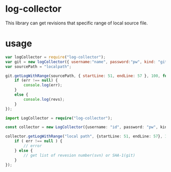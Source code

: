 # log-collector

This library can get revisions that specific range of local source file.

# usage

```javascript
var logCollector = require("log-collector");
var git = new logCollector({ username:"name", password:"pw", kind: "git"});
var sourcePath = "localpath";

git.getLogWithRange(sourcePath, { startLine: 51, endLine: 57 }, 100, function (err, revs) {
    if (err !== null) {
        console.log(err);
    }
    else {
        console.log(revs);
    }
});
```

```typescript
import LogCollector = require("log-collector");

const collector = new LogCollector({username: "id", password: "pw", kind: "git or svn"});

collector.getLogWithRange("local path", {startLine: 51, endLine: 57}, 100, (err: string|null, revs: string[]) => {
    if ( err !== null ) {
        // error
    } else {
        // get list of revesion number(svn) or SHA-1(git)
    }
});
```

